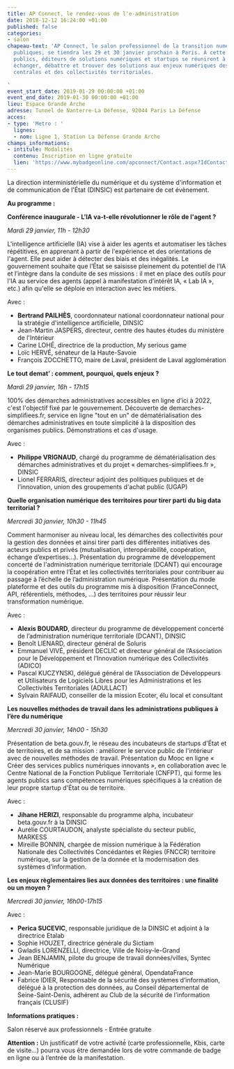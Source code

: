 ```yaml
---
title: AP Connect, le rendez-vous de l'e-administration
date: 2018-12-12 16:24:00 +01:00
published: false
categories:
- salon
chapeau-text: 'AP Connect, le salon professionnel de la transition numérique des administrations
  publiques, se tiendra les 29 et 30 janvier prochain à Paris. À cette occasion, agents
  publics, éditeurs de solutions numériques et startups se réuniront à Paris pour
  échanger, débattre et trouver des solutions aux enjeux numériques des administrations
  centrales et des collectivités territoriales.

'
event_start_date: 2019-01-29 00:00:00 +01:00
event_end_date: 2019-01-30 00:00:00 +01:00
lieu: Espace Grande Arche
adresse: Tunnel de Nanterre-La Défense, 92044 Paris La Défense
acces:
- type: 'Metro : '
  lignes:
  - nom: Ligne 1, Station La Défense Grande Arche
champs_informations:
- intitule: Modalités
  contenu: Inscription en ligne gratuite
  lien: 'https://www.mybadgeonline.com/apconnect/Contact.aspx?IdContact=169983088&IdCommande=76979259 '
---
```


La direction interministérielle du numérique et du système d'information et de communication de l'État (DINSIC) est partenaire de cet évènement.

**Au programme :**

**Conférence inaugurale - L’IA va-t-elle révolutionner le rôle de l'agent ?**

*Mardi 29 janvier, 11h - 12h30*

L'intelligence artificielle (IA) vise à aider les agents et automatiser les tâches répétitives, en apprenant à partir de l'expérience et des orientations de l'agent. Elle peut aider à détecter des biais et des inégalités. Le gouvernement souhaite que l’État se saisisse pleinement du potentiel de l’IA et l’intègre dans la conduite de ses missions : il met en place des outils pour l'IA au service des agents (appel à manifestation d’intérêt IA, « Lab IA », etc.) afin qu'elle se déploie en interaction avec les métiers. 

Avec :
* **Bertrand PAILHÈS**, coordonnateur national coordonnateur national pour la stratégie d'intelligence artificielle, DINSIC
* Jean-Martin JASPERS, directeur, centre des hautes études du ministère de l'Intérieur 
* Carine LOHÉ, directrice de la production, My serious game 
* Loïc HERVÉ, sénateur de la Haute-Savoie 
* François ZOCCHETTO, maire de Laval, président de Laval agglomération 




**Le tout demat’ : comment, pourquoi, quels enjeux ?**

*Mardi 29 janvier, 16h - 17h15*

100% des démarches administratives accessibles en ligne d’ici à 2022, c'est l'objectif fixé par le gouvernement. Découverte de demarches-simplifiees.fr, service en ligne "tout en un" de dématérialisation des démarches administratives en toute simplicité à la disposition des organismes publics. Démonstrations et cas d'usage.

Avec :
* **Philippe VRIGNAUD**, chargé du programme de dématérialisation des démarches administratives et du projet « demarches-simplifiees.fr », DINSIC
* Lionel FERRARIS, directeur adjoint des politiques publiques et de l’innovation, union des groupements d'achat public (UGAP)




**Quelle organisation numérique des territoires pour tirer parti du big data territorial ?**

*Mercredi 30 janvier, 10h30 - 11h45*

Comment harmoniser au niveau local, les démarches des collectivités pour la gestion des données et ainsi tirer parti des différentes initiatives des acteurs publics et privés (mutualisation, interopérabilité, coopération, échange d’expertises…).
Présentation du programme de développement concerté de l'administration numérique territoriale (DCANT) qui encourage la coopération entre l’État et les collectivités territoriales pour contribuer au passage à l’échelle de l’administration numérique. 
Présentation du mode plateforme et des outils du programme mis à disposition (FranceConnect, API, référentiels, méthodes, …) des territoires pour réussir leur transformation numérique.

Avec :
* **Alexis BOUDARD**, directeur du programme de développement concerté de l’administration numérique territoriale (DCANT), DINSIC
* Benoît LIENARD, directeur général de Soluris 
* Emmanuel VIVÉ, président DECLIC et directeur général de l’Association pour le Développement et l’Innovation numérique des Collectivités (ADICO) 
* Pascal KUCZYNSKI, délégué général de l’Association de Développeurs et Utilisateurs de Logiciels Libres pour les Administrations et les Collectivités Territoriales (ADULLACT)
* Sylvain RAIFAUD, conseiller de la mission Ecoter, élu local et consultant




**Les nouvelles méthodes de travail dans les administrations publiques à l’ère du numérique**

*Mercredi 30 janvier, 14h00 - 15h30*

Présentation de beta.gouv.fr, le réseau des incubateurs de startups d'État et de territoires, et de sa mission : améliorer le service public de l'intérieur avec de nouvelles méthodes de travail. Présentation du Mooc en ligne « Créer des services publics numériques innovants », en collaboration avec le Centre National de la Fonction Publique Territoriale (CNFPT), qui forme les agents publics sans compétences numériques spécifiques à la création de leur propre startup d'État ou de territoire.

Avec :
* **Jihane HERIZI**, responsable du programme alpha, incubateur beta.gouv.fr à la DINSIC
* Aurélie COURTAUDON, analyste spécialiste du secteur public, MARKESS
* Mireille BONNIN, chargée de mission numérique à la Fédération Nationale des Collectivités Concédantes et Régies (FNCCR) territoire numérique, sur la gestion de la donnée et la modernisation des systèmes d’information.




**Les enjeux règlementaires lies aux données des territoires : une finalité ou un moyen ?**

*Mercredi 30 janvier, 16h00-17h15*

Avec :
* **Perica SUCEVIC**, responsable juridique de la DINSIC et adjoint à la directrice Etalab 
* Sophie HOUZET, directrice générale du Sictiam 
* Gwladis LORENZELLI, directrice, Ville de Noisy-le-Grand 
* Jean BENJAMIN, pilote du groupe de travail données/villes, Syntec Numérique
* Jean-Marie BOURGOGNE, délégué général, OpendataFrance 
* Fabrice IDIER, Responsable de la sécurité des systèmes d’information, délégué à la protection des données, au Conseil départemental de Seine-Saint-Denis, adhérent au Club de la sécurité de l’information français (CLUSIF)



**Informations pratiques :**

Salon réservé aux professionnels - Entrée gratuite

**Attention :** Un justificatif de votre activité́ (carte professionnelle, Kbis, carte de visite…) pourra vous être demandée lors de votre commande de badge en ligne ou à l’entrée de la manifestation.
